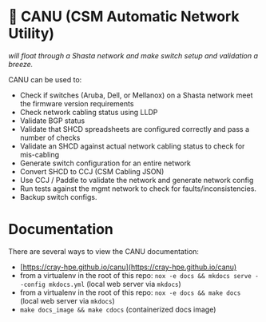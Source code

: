 <p align="center">
  <br>
  <h1><strong>🛶 CANU (CSM Automatic Network Utility)</strong></h1>
  <i>will float through a Shasta network and make switch setup and validation a breeze.</i>
</p>

CANU can be used to:

- Check if switches (Aruba, Dell, or Mellanox) on a Shasta network meet the firmware version requirements
- Check network cabling status using LLDP
- Validate BGP status
- Validate that SHCD spreadsheets are configured correctly and pass a number of checks
- Validate an SHCD against actual network cabling status to check for mis-cabling
- Generate switch configuration for an entire network
- Convert SHCD to CCJ (CSM Cabling JSON)
- Use CCJ / Paddle to validate the network and generate network config
- Run tests against the mgmt network to check for faults/inconsistencies.
- Backup switch configs.

# Documentation

There are several ways to view the CANU documentation:

- [https://cray-hpe.github.io/canu](https://cray-hpe.github.io/canu)
- from a virtualenv in the root of this repo: `nox -e docs && mkdocs serve --config mkdocs.yml` (local web server via `mkdocs`)
- from a virtualenv in the root of this repo: `nox -e docs && make docs` (local web server via `mkdocs`)
- `make docs_image && make cdocs` (containerized docs image)
